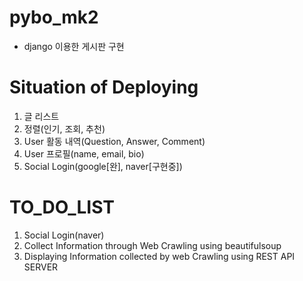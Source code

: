 # pybo_mk2
- django 이용한 게시판 구현

# Situation of Deploying
1. 글 리스트
2. 정렬(인기, 조회, 추천)
3. User 활동 내역(Question, Answer, Comment)
4. User 프로필(name, email, bio)
5. Social Login(google[완], naver[구현중])

# TO_DO_LIST
1. Social Login(naver)
2. Collect Information through Web Crawling using beautifulsoup
3. Displaying Information collected by web Crawling using REST API SERVER
